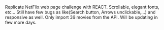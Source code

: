 Replicate NetFlix web page challenge with REACT. Scrollable, elegant fonts, etc...
Still have few bugs as like(Search button, Arrows unclickable,...) and responsive as well.
Only import 36 movies from the API.
Will be updating in few more days. 